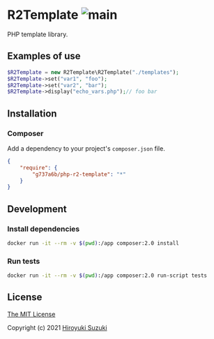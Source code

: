 # R2Template ![main](https://github.com/g737a6b/php-r2-template/workflows/main/badge.svg)

PHP template library.

## Examples of use

```php
$R2Template = new R2Template\R2Template("./templates");
$R2Template->set("var1", "foo");
$R2Template->set("var2", "bar");
$R2Template->display("echo_vars.php");// foo bar
```

## Installation

### Composer

Add a dependency to your project's `composer.json` file.

```json
{
	"require": {
		"g737a6b/php-r2-template": "*"
	}
}
```

## Development

### Install dependencies

```sh
docker run -it --rm -v $(pwd):/app composer:2.0 install
```

### Run tests

```sh
docker run -it --rm -v $(pwd):/app composer:2.0 run-script tests
```

## License

[The MIT License](http://opensource.org/licenses/MIT)

Copyright (c) 2021 [Hiroyuki Suzuki](https://mofg.net)
